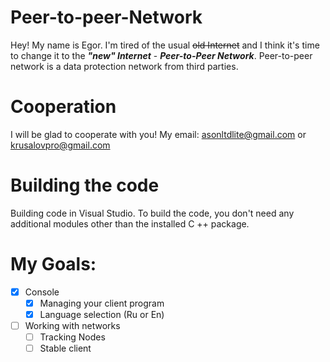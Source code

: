 # Peer-to-peer-Network
Hey! My name is Egor. I'm tired of the usual ~~old Internet~~ and I think it's time to change it to the *__"new" Internet__* - *__Peer-to-Peer Network__*. Peer-to-peer network is a data protection network from third parties.
# Cooperation
I will be glad to cooperate with you!
My email: asonltdlite@gmail.com or krusalovpro@gmail.com
# Building the code
Building code in Visual Studio. To build the code, you don't need any additional modules other than the installed C ++ package.
# My Goals:
- [X] Console
    - [X] Managing your client program
    - [X] Language selection (Ru or En)
- [ ] Working with networks
    - [ ] Tracking Nodes
    - [ ] Stable client
